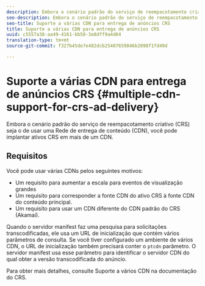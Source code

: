 ```yaml
---
description: Embora o cenário padrão do serviço de reempacotamento criativo (CRS) seja o de usar uma Rede de entrega de conteúdo (CDN), você pode implantar ativos CRS em mais de um CDN.
seo-description: Embora o cenário padrão do serviço de reempacotamento criativo (CRS) seja o de usar uma Rede de entrega de conteúdo (CDN), você pode implantar ativos CRS em mais de um CDN.
seo-title: Suporte a várias CDN para entrega de anúncios CRS
title: Suporte a várias CDN para entrega de anúncios CRS
uuid: c5557a38-aa49-4161-bb58-3e8dff9a4d64
translation-type: tm+mt
source-git-commit: f327b45de7e482dcb25407659846b2098f1fd49d

---
```



# Suporte a várias CDN para entrega de anúncios CRS {#multiple-cdn-support-for-crs-ad-delivery}

Embora o cenário padrão do serviço de reempacotamento criativo (CRS) seja o de usar uma Rede de entrega de conteúdo (CDN), você pode implantar ativos CRS em mais de um CDN.

## Requisitos

Você pode usar várias CDNs pelos seguintes motivos:

* Um requisito para aumentar a escala para eventos de visualização grandes
* Um requisito para corresponder a fonte CDN do ativo CRS à fonte CDN do conteúdo principal.
* Um requisito para usar um CDN diferente do CDN padrão do CRS (Akamai).

Quando o servidor manifest faz uma pesquisa para solicitações transcodificadas, ele usa um URL de inicialização que contém vários parâmetros de consulta. Se você tiver configurado um ambiente de vários CDN, o URL de inicialização também precisará conter o `ptcdn` parâmetro. O servidor manifest usa esse parâmetro para identificar o servidor CDN do qual obter a versão transcodificada do anúncio.

Para obter mais detalhes, consulte Suporte [](../../creative-repackaging-service/multi-cdn-supportt.md) a vários CDN na documentação do CRS.
